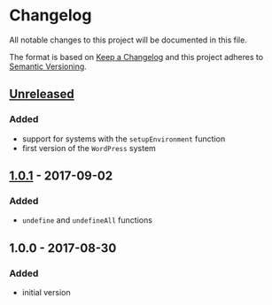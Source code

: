 # Changelog
All notable changes to this project will be documented in this file.

The format is based on [Keep a Changelog](http://keepachangelog.com/en/1.0.0/)
and this project adheres to [Semantic Versioning](http://semver.org/spec/v2.0.0.html).

## [Unreleased]
### Added
- support for systems with the `setupEnvironment` function
- first version of the `WordPress` system

## [1.0.1](1.0.1) - 2017-09-02
### Added
- `undefine` and `undefineAll` functions

## 1.0.0 - 2017-08-30
### Added
- initial version

[Unreleased]: https://github.com/olivierlacan/keep-a-changelog/compare/1.0.0...HEAD
[1.0.1]: https://github.com/olivierlacan/keep-a-changelog/compare/1.0.1...1.0.0
